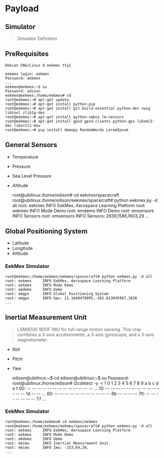 # Payload

## Simulator

> Simulator Definition

## PreRequisites

    Debian GNU/Linux 8 eekmex tty1

    eekmex login: eekmex
    Password: eekmex
    ...
    eekmex@eekmex:~$ su
    Password: edison
    eekmex@eekmex:/home/eekmex# cd
    root@eekmex:~# apt-get update
    root@eekmex:~# apt-get install python-pip
    root@eekmex:~# apt-get install git build-essential python-dev swig libtool zlib1g-dev
    root@eekmex:~# apt-get install python-smbus lm-sensors
    root@eekmex:~# apt-get install gpsd gpsd-clients python-gps libxml2-dev libxslt1-dev
    root@eekmex:~# pip install dweepy RandomWords LoremIpsum

## General Sensors

  - Temperature
  - Pressure
  - Sea Level Pressure
  - Altitude

    root@ubilinux:/home/edison# cd eekmex/spacecraft
    root@ubilinux:/home/edison/eekmex/spacecraft# python eekmex.py -d all
    root: eekmex     INFO EekMex, Aerospace Learning Platform
    root: eekmex     INFO Mode Demo
    root: emdemo     INFO Demo
    root: emsensors  INFO Sensors
    root: emsensors  INFO Sensors: 2839,1586,1603,29
    ...

## Global Positioning System

  - Latitude
  - Longitude
  - Altitude

### EekMex Simulator

    root@eekmex:/home/eekmex/eekmex/spacecraft# python eekmex.py -d all
    root: eekmex     INFO EekMex, Aerospace Learning Platform
    root: eekmex     INFO Mode Demo
    root: emdemo     INFO Demo
    root: emgps      INFO Global Positioning System
    root: emgps      INFO Gps: 21.1640478895,-101.613045967,1828
    ...

## Inertial Measurement Unit

> LSM9DS0 9DOF IMU for full-range motion sensing. This chip combines a 3-axis accelerometer, a 3-axis gyroscope, and a 3-axis magnetometer.

- Roll
- Pitch
- Yaw

    edison@ubilinux:~$ cd
    edison@ubilinux:~$ su
    Password: 
    root@ubilinux:/home/edison# i2cdetect -y -r 1
     0  1  2  3  4  5  6  7  8  9  a  b  c  d  e  f
    00:          -- -- -- -- -- -- -- -- -- -- -- -- -- 
    ...
    10: -- -- -- -- -- -- -- -- -- -- -- -- -- 1d -- -- 
    ...
    60: -- -- -- -- -- -- -- -- -- -- -- 6b -- -- -- -- 
    70: -- -- -- -- -- -- -- 77
    ...

### EekMex Simulator

    root@eekmex:/home/eekmex# cd eekmex/eekmex
    root@eekmex:/home/eekmex/eekmex/spacecraft# python eekmex.py -d all
    root: eekmex     INFO EekMex, Aerospace Learning Platform
    root: eekmex     INFO Mode Demo
    root: emdemo     INFO Demo
    root: emimu      INFO Inertial Measurement Unit
    root: emimu      INFO Imu: -153,64,39,
    ...
